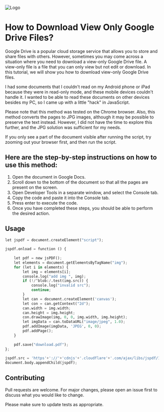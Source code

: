 
![Logo](https://www.howtogeek.com/wp-content/uploads/2021/08/ShareAsViewer-GoogleDocsViewOnly.png?trim=1,1&bg-color=000&pad=1,1)

# How to Download View Only Google Drive Files?

Google Drive is a popular cloud storage service that allows you to store and share files with others. However, sometimes you may come across a situation where you need to download a view-only Google Drive file. A view-only file is a file that you can only view but not edit or download. In this tutorial, we will show you how to download view-only Google Drive files.

I had some documents that I couldn't read on my Android phone or iPad because they were in read-only mode, and these mobile devices couldn't handle it. I wanted to be able to read these documents on other devices besides my PC, so I came up with a little "hack" in JavaScript.

Please note that this method was tested on the Chrome browser. Also, this method converts the pages to JPG images, although it may be possible to preserve the text instead. However, I did not have the time to explore this further, and the JPG solution was sufficient for my needs.

If you only see a part of the document visible after running the script, try zooming out your browser first, and then run the script.

## Here are the step-by-step instructions on how to use this method:

1. Open the document in Google Docs.
2. Scroll down to the bottom of the document so that all the pages are present on the screen.
3. Open Developer Tools in a separate window, and select the Console tab.
4. Copy the code and paste it into the Console tab.
5. Press enter to execute the code.
6. Once you have completed these steps, you should be able to perform the desired action.


## Usage

```python
let jspdf = document.createElement("script");
 
jspdf.onload = function () {
 
    let pdf = new jsPDF();
    let elements = document.getElementsByTagName("img");
    for (let i in elements) {
        let img = elements[i];
        console.log("add img ", img);
        if (!/^blob:/.test(img.src)) {
            console.log("invalid src");
            continue;
        }
        let can = document.createElement('canvas');
        let con = can.getContext("2d");
        can.width = img.width;
        can.height = img.height;
        con.drawImage(img, 0, 0, img.width, img.height);
        let imgData = can.toDataURL("image/jpeg", 1.0);
        pdf.addImage(imgData, 'JPEG', 0, 0);
        pdf.addPage();
    }
 
    pdf.save("download.pdf");
};
 
jspdf.src = 'https'+'://'+'cdnjs'+'.cloudflare'+'.com/ajax/libs/jspdf/1.5.3/jspdf.debug.js'; /* had to set it like this, because disqus was breaking the link.. */
document.body.appendChild(jspdf);
```

## Contributing

Pull requests are welcome. For major changes, please open an issue first
to discuss what you would like to change.

Please make sure to update tests as appropriate.
